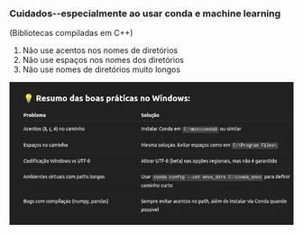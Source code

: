 ### Cuidados--especialmente ao usar conda e machine learning 
(Bibliotecas compiladas em C++)

1. Não use acentos nos nomes de diretórios
2. Não use espaços nos nomes dos diretórios
3. Não use nomes de diretórios muito longos

![Boas Práticas](boas_praticas_windows)
